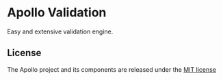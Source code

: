 # Apollo Validation

Easy and extensive validation engine.


## License

The Apollo project and its components are released under the [MIT license](https://opensource.org/licenses/MIT)
